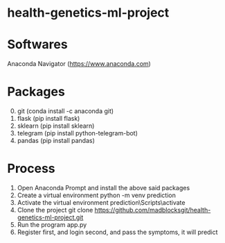 # health-genetics-ml-project

# Softwares
Anaconda Navigator (https://www.anaconda.com)

# Packages

0. git (conda install -c anaconda git)
1. flask (pip install flask)
2. sklearn (pip install sklearn)
3. telegram (pip install python-telegram-bot)
4. pandas (pip install pandas)

# Process
1. Open Anaconda Prompt and install the above said packages
2. Create a virtual environment python -m venv prediction
3. Activate the virtual environment prediction\Scripts\activate
4. Clone the project git clone https://github.com/madblocksgit/health-genetics-ml-project.git
5. Run the program app.py 
6. Register first, and login second, and pass the symptoms, it will predict


